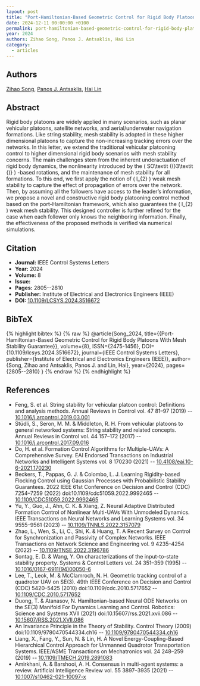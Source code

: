 ```yaml
---
layout: post
title: "Port-Hamiltonian-Based Geometric Control for Rigid Body Platoons With Mesh Stability Guarantee"
date: 2024-12-11 00:00:00 +0100
permalink: port-hamiltonian-based-geometric-control-for-rigid-body-platoons-with-mesh-stability-guarantee
year: 2024
authors: Zihao Song, Panos J. Antsaklis, Hai Lin
category:
  - articles
---
```

 
## Authors
[Zihao Song](authors/zihao_song), [Panos J. Antsaklis](authors/panos_j_antsaklis), [Hai Lin](authors/hai_lin)
 
## Abstract
Rigid body platoons are widely applied in many scenarios, such as planar vehicular platoons, satellite networks, and aerial/underwater navigation formations. Like string stability, mesh stability is adopted in these higher dimensional platoons to capture the non-increasing tracking errors over the networks. In this letter, we extend the traditional vehicular platooning control to higher dimensional rigid body scenarios with mesh stability concerns. The main challenges stem from the inherent underactuation of rigid body dynamics, the nonlinearity introduced by the  \( SO\textit {(}3\textit {)} \) -based rotations, and the maintenance of mesh stability for all formations. To this end, we first apply the notion of  \( l_{2} \)  weak mesh stability to capture the effect of propagation of errors over the network. Then, by assuming all the followers have access to the leader’s information, we propose a novel and constructive rigid body platooning control method based on the port-Hamiltonian framework, which also guarantees the  \( l_{2} \)  weak mesh stability. This designed controller is further refined for the case when each follower only knows the neighboring information. Finally, the effectiveness of the proposed methods is verified via numerical simulations.
 
## Citation
- **Journal:** IEEE Control Systems Letters
- **Year:** 2024
- **Volume:** 8
- **Issue:** 
- **Pages:** 2805--2810
- **Publisher:** Institute of Electrical and Electronics Engineers (IEEE)
- **DOI:** [10.1109/LCSYS.2024.3516672](https://doi.org/10.1109/LCSYS.2024.3516672)
 
## BibTeX
{% highlight bibtex %}
{% raw %}
@article{Song_2024,
  title={{Port-Hamiltonian-Based Geometric Control for Rigid Body Platoons With Mesh Stability Guarantee}},
  volume={8},
  ISSN={2475-1456},
  DOI={10.1109/lcsys.2024.3516672},
  journal={IEEE Control Systems Letters},
  publisher={Institute of Electrical and Electronics Engineers (IEEE)},
  author={Song, Zihao and Antsaklis, Panos J. and Lin, Hai},
  year={2024},
  pages={2805--2810}
}
{% endraw %}
{% endhighlight %}
 
## References
- Feng, S. et al. String stability for vehicular platoon control: Definitions and analysis methods. Annual Reviews in Control vol. 47 81–97 (2019) -- [10.1016/j.arcontrol.2019.03.001](https://doi.org/10.1016/j.arcontrol.2019.03.001)
- Stüdli, S., Seron, M. M. & Middleton, R. H. From vehicular platoons to general networked systems: String stability and related concepts. Annual Reviews in Control vol. 44 157–172 (2017) -- [10.1016/j.arcontrol.2017.09.016](https://doi.org/10.1016/j.arcontrol.2017.09.016)
- Do, H. et al. Formation Control Algorithms for Multiple-UAVs: A Comprehensive Survey. EAI Endorsed Transactions on Industrial Networks and Intelligent Systems vol. 8 170230 (2021) -- [10.4108/eai.10-6-2021.170230](https://doi.org/10.4108/eai.10-6-2021.170230)
- Beckers, T., Pappas, G. J. & Colombo, L. J. Learning Rigidity-based Flocking Control using Gaussian Processes with Probabilistic Stability Guarantees. 2022 IEEE 61st Conference on Decision and Control (CDC) 7254–7259 (2022) doi:10.1109/cdc51059.2022.9992465 -- [10.1109/CDC51059.2022.9992465](https://doi.org/10.1109/CDC51059.2022.9992465)
- Yu, Y., Guo, J., Ahn, C. K. & Xiang, Z. Neural Adaptive Distributed Formation Control of Nonlinear Multi-UAVs With Unmodeled Dynamics. IEEE Transactions on Neural Networks and Learning Systems vol. 34 9555–9561 (2023) -- [10.1109/TNNLS.2022.3157079](https://doi.org/10.1109/TNNLS.2022.3157079)
- Zhao, L., Wen, S., Li, C., Shi, K. & Huang, T. A Recent Survey on Control for Synchronization and Passivity of Complex Networks. IEEE Transactions on Network Science and Engineering vol. 9 4235–4254 (2022) -- [10.1109/TNSE.2022.3196786](https://doi.org/10.1109/TNSE.2022.3196786)
- Sontag, E. D. & Wang, Y. On characterizations of the input-to-state stability property. Systems &amp; Control Letters vol. 24 351–359 (1995) -- [10.1016/0167-6911(94)00050-6](https://doi.org/10.1016/0167-6911(94)00050-6)
- Lee, T., Leok, M. & McClamroch, N. H. Geometric tracking control of a quadrotor UAV on SE(3). 49th IEEE Conference on Decision and Control (CDC) 5420–5425 (2010) doi:10.1109/cdc.2010.5717652 -- [10.1109/CDC.2010.5717652](https://doi.org/10.1109/CDC.2010.5717652)
- Duong, T. & Atanasov, N. Hamiltonian-based Neural ODE Networks on the SE(3) Manifold For Dynamics Learning and Control. Robotics: Science and Systems XVII (2021) doi:10.15607/rss.2021.xvii.086 -- [10.15607/RSS.2021.XVII.086](https://doi.org/10.15607/RSS.2021.XVII.086)
- An Invariance Principle in the Theory of Stability. Control Theory (2009) doi:10.1109/9780470544334.ch16 -- [10.1109/9780470544334.ch16](https://doi.org/10.1109/9780470544334.ch16)
- Liang, X., Fang, Y., Sun, N. & Lin, H. A Novel Energy-Coupling-Based Hierarchical Control Approach for Unmanned Quadrotor Transportation Systems. IEEE/ASME Transactions on Mechatronics vol. 24 248–259 (2019) -- [10.1109/TMECH.2019.2891083](https://doi.org/10.1109/TMECH.2019.2891083)
- Amirkhani, A. & Barshooi, A. H. Consensus in multi-agent systems: a review. Artificial Intelligence Review vol. 55 3897–3935 (2021) -- [10.1007/s10462-021-10097-x](https://doi.org/10.1007/s10462-021-10097-x)

